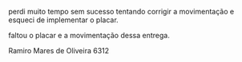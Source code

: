 perdi muito tempo sem sucesso tentando corrigir a movimentação
e esqueci de implementar o placar.

faltou o placar e a movimentação dessa entrega.

Ramiro Mares de Oliveira 6312